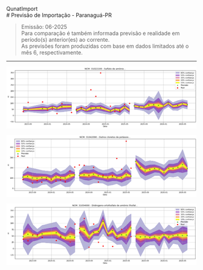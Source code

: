 QunatImport  
    # Previsão de Importação - Paranaguá-PR  

> Emissão: 06-2025  
> Para comparação é também informada previsão e realidade em período(s) anterior(es) ao corrente.  
> As previsões foram produzidas com base em dados limitados até o mês 6, respectivamente.  

---


![Gráfico de Previsão](31022100.png)

![Gráfico de Previsão](31042090.png)

![Gráfico de Previsão](31054000.png)